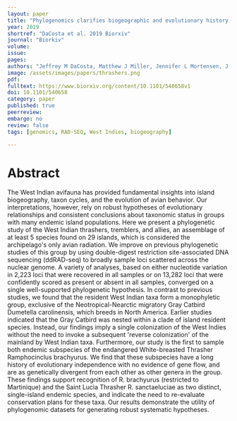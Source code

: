 ```yaml
---
layout: paper
title: "Phylogenomics clarifies biogeographic and evolutionary history, and conservation status of West Indian tremblers and thrashers (Aves: Mimidae)"
year: 2019
shortref: "DaCosta et al. 2019 Biorxiv"
journal: "Biorkiv"
volume: 
issue:
pages: 
authors: "Jeffrey M DaCosta, Matthew J Miller, Jennifer L Mortensen, J. Michael Reed, Robert L Curry, Michael D Sorenson"
image: /assets/images/papers/thrashers.png
pdf: 
fulltext: https://www.biorxiv.org/content/10.1101/540658v1
doi: 10.1101/540658
category: paper
published: true
peerreview: 
embargo: no
review: false
tags: [genomics, RAD-SEQ, West Indies, biogeography]

---
```


# Abstract
The West Indian avifauna has provided fundamental insights into island biogeography, taxon cycles, and the evolution of avian behavior. Our interpretations, however, rely on robust hypotheses of evolutionary relationships and consistent conclusions about taxonomic status in groups with many endemic island populations. Here we present a phylogenetic study of the West Indian thrashers, tremblers, and allies, an assemblage of at least 5 species found on 29 islands, which is considered the archipelago's only avian radiation. We improve on previous phylogenetic studies of this group by using double-digest restriction site-associated DNA sequencing (ddRAD-seq) to broadly sample loci scattered across the nuclear genome. A variety of analyses, based on either nucleotide variation in 2,223 loci that were recovered in all samples or on 13,282 loci that were confidently scored as present or absent in all samples, converged on a single well-supported phylogenetic hypothesis. In contrast to previous studies, we found that the resident West Indian taxa form a monophyletic group, exclusive of the Neotropical-Nearctic migratory Gray Catbird Dumetella carolinensis, which breeds in North America. Earlier studies indicated that the Gray Catbird was nested within a clade of island resident species. Instead, our findings imply a single colonization of the West Indies without the need to invoke a subsequent 'reverse colonization' of the mainland by West Indian taxa. Furthermore, our study is the first to sample both endemic subspecies of the endangered White-breasted Thrasher Ramphocinclus brachyurus. We find that these subspecies have a long history of evolutionary independence with no evidence of gene flow, and are as genetically divergent from each other as other genera in the group. These findings support recognition of R. brachyurus (restricted to Martinique) and the Saint Lucia Thrasher R. sanctaeluciae as two distinct, single-island endemic species, and indicate the need to re-evaluate conservation plans for these taxa. Our results demonstrate the utility of phylogenomic datasets for generating robust systematic hypotheses.